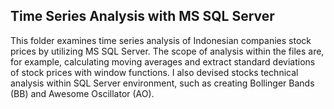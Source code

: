 ## Time Series Analysis with MS SQL Server 
This folder examines time series analysis of Indonesian companies stock prices by utilizing MS SQL Server. The scope of analysis within the files are, for example, calculating
moving averages and extract standard deviations of stock prices with window functions. I also devised stocks technical analysis within SQL Server environment, such as 
creating Bollinger Bands (BB) and Awesome Oscillator (AO).
